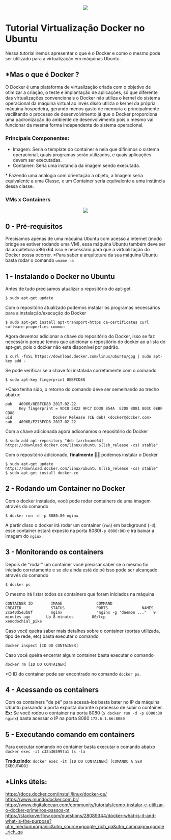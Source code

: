 


<p align="center"><img src="https://cdn.cloudlabs.com.br/wp-content/uploads/2017/07/whale-docker-logo.png"/></p>

# Tutorial Virtualização Docker no Ubuntu
Nessa tutorial iremos apresentar o que é o Docker e como o mesmo pode ser utilizado para a virtualização em máquinas Ubuntu.


## *Mas o que é Docker ?

O Docker é uma plataforma de virtualização criada com o objetivo de otimizar a criação, o teste e implantação de aplicações, só que diferente das virtualizações convencionais o Docker não utiliza o kernel do sistema operacional da máquina virtual ao invés disso utiliza o kernel da própria máquina hospedeira, gerando menos gasto de memoria e principalmente vacilitando o processo de desenvolvimento já que o Docker proporciona uma padronização do ambiente de desenvolvimento pois o mesmo vai funcionar da mesma forma independente do sistema operacional.

### Principais Componentes:
- Imagem: Seria o template do container é nela que difinimos o sistema operacional, quais programas serão utilizados, e quais aplicações devem ser executadas.
- Container: Seria uma instancia da imagem sendo executada.

\* Fazendo uma analogia com orientação a objeto, a Imagem seria equivalente a uma Classe, e um Container seria equivalente a uma instância dessa classe.

### VMs x Containers
<p align="center"><img src="https://cloudlightning.eu/wp-content/uploads/2017/01/virtual-containers.jpg"/></p>

## 0 - Pré-requisitos
Precisamos apenas de uma máquina Ubuntu com acesso a internet (modo bridge se estiver rodando uma VM), essa máquina Ubuntu também deve ser da arquitetura x86/x64 isso é necessário para que a virtualização do Docker possa ocorrer.
*Para saber a arquitetura da sua máquina Ubuntu basta rodar o comando ```uname -a```

## 1 - Instalando o Docker no Ubuntu
Antes de tudo precisamos atualizar o repositório do apt-get
```
$ sudo apt-get update
```
Com o repositório atualizado podemos instalar os programas necessários para a instalação/execução do Docker
```
$ sudo apt-get install apt-transport-https ca-certificates curl software-properties-common
```
Agora devemos adicionar a chave do repositório do Docker, isso se faz necessário porque temos que adicionar o repositório do docker ao a lista do apt-get, pois o docker não está disponível por padrão.
```
$ curl -fsSL https://download.docker.com/linux/ubuntu/gpg | sudo apt-key add -
```
Se pode verificar se a chave foi instalada corretamente com o comando
```
$ sudo apt-key fingerprint 0EBFCD88
```
*Caso tenha sido, o retorno do comando deve ser semelhando ao trecho abaixo:
```
pub   4096R/0EBFCD88 2017-02-22
      Key fingerprint = 9DC8 5822 9FC7 DD38 854A  E2D8 8D81 803C 0EBF CD88
uid                  Docker Release (CE deb) <docker@docker.com>
sub   4096R/F273FCD8 2017-02-22
```
Com a chave adicionada agora adiconamos o repositório do Docker
```
$ sudo add-apt-repository "deb [arch=amd64] https://download.docker.com/linux/ubuntu $(lsb_release -cs) stable"
```
Com o repositório adicionado, **finalmente 🙌🙌** podemos instalar o Docker
```
$ sudo apt-get update
https://download.docker.com/linux/ubuntu $(lsb_release -cs) stable"
$ sudo apt-get install docker-ce
```

## 2 - Rodando um Container no Docker
Com o docker instalado, você pode rodar containers de uma imagem através do comando
```
$ docker run -d -p 8080:80 nginx
```
A partir disso o docker irá rodar um container (``run``) em background (``-d``), esse container estará exposto na porta 8080(``-p 8080:80``) e irá baixar a imagem do ``nginx``.

## 3 - Monitorando os containers
Depois de "rodar" um container você precisar saber se o mesmo foi iniciado corretamente e se ele ainda está de pé isso pode ser alcançado através do comando
```
$ docker ps
```
O mesmo irá listar todos os containers que foram iniciados na máquina
```$ docker ps
CONTAINER ID        IMAGE               COMMAND                  CREATED             STATUS              PORTS               NAMES
2ca40d5e3b8f        nginx               "nginx -g 'daemon ..."   9 minutes ago       Up 8 minutes        80/tcp              xenodochial_pike
```
Caso você queira saber mais detalhes sobre o container (portas utilizada, tipo de rede, etc) basta executar o comando
```
docker inspect [ID DO CONTAINER]
```

Caso você queira encerrar algum container basta executar o comando
```
docker rm [ID DO CONTAINER]
```
*O ID do container pode ser encontrado no comando ``docker ps``.

## 4 - Acessando os containers
Com os containers "de pé" para acessá-los basta bater no IP da máquina Ubuntu passando a porta exposta durante o processo de subir o container.
**Ex:** Se você rodou o container na porta 8080 (``$ docker run -d -p 8080:80 nginx``) basta acessar o IP na porta 8080 ``172.6.1.66:8080``

## 5 - Executando comando em containers
Para executar comando no container basta executar o comando abaixo
``
docker exec -it c32a365997a1 ls -la
``

**Traduzindo:**  ``docker exec -it [ID DO CONTAINER] [COMANDO A SER EXECUTADO]``




## *Links úteis:
https://docs.docker.com/install/linux/docker-ce/
https://www.mundodocker.com.br/
https://www.digitalocean.com/community/tutorials/como-instalar-e-utilizar-o-docker-primeiros-passos-pt
https://stackoverflow.com/questions/28089344/docker-what-is-it-and-what-is-the-purpose?utm_medium=organic&utm_source=google_rich_qa&utm_campaign=google_rich_qa
